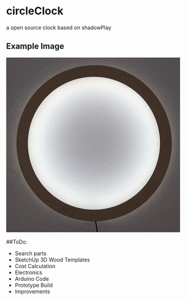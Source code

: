 # circleClock
a open source clock based on shadowPlay
## Example Image

![Example of the clock][example_image]

##ToDo:
* Search parts
* SketchUp 3D Wood Templates
* Cost Calculation
* Electronics
* Arduino Code
* Prototype Build
* Improvements


[example_image]: https://github.com/georgduees/circleClock/raw/master/sq.gif "ShadowPlay Clock"
